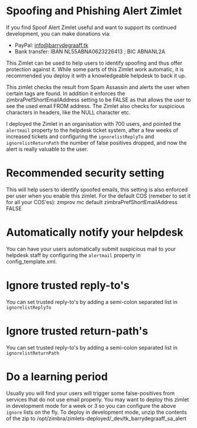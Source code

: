 Spoofing and Phishing Alert Zimlet
==========
If you find Spoof Alert Zimlet useful and want to support its continued development, you can make donations via:
- PayPal: info@barrydegraaff.tk
- Bank transfer: IBAN NL55ABNA0623226413 ; BIC ABNANL2A

This Zimlet can be used to help users to identify spoofing and thus offer protection against it. While some parts of this Zimlet work automatic, it is recommended you deploy it with a knowledgeable helpdesk to back it up.

This zimlet checks the result from Spam Assassin and alerts the user when certain tags are found. In addition it enforces the zimbraPrefShortEmailAddress setting to be FALSE as that allows the user to see the used email FROM address. The Zimlet also checks for suspicious characters in headers, like the NULL character etc. 

I deployed the Zimlet in an organisation with 700 users, and pointed the `alertmail` property to the helpdesk ticket system, after a few weeks of increased tickets and configuring the `ignorelistReplyTo` and `ignorelistReturnPath` the number of false positives dropped, and now the alert is really valuable to the user.

# Recommended security setting
This will help users to identify spoofed emails, this setting is also enforced per user when you enable this zimlet.
For the default COS (remeber to set it for all your COS'es):
zmprov mc default zimbraPrefShortEmailAddress FALSE

# Automatically notify your helpdesk
You can have your users automatically submit suspicious mail to your helpdesk staff by configuring the `alertmail` property in config_template.xml.

# Ignore trusted reply-to's
You can set trusted reply-to's by adding a semi-colon separated list in `ignorelistReplyTo`

# Ignore trusted return-path's
You can set trusted reply-to's by adding a semi-colon separated list in `ignorelistReturnPath`

# Do a learning period
Usually you will find your users will trigger some false-positives from services that do not use email properly. You may want to deploy this zimlet in development mode for a week or 3 so you can configure the above `ignore` lists on the fly. To deploy in development mode, unzip the contents of the zip to /opt/zimbra/zimlets-deployed/_dev/tk_barrydegraaff_sa_alert


